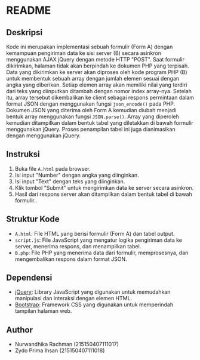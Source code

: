 # README

## Deskripsi

Kode ini merupakan implementasi sebuah formulir (Form A) dengan kemampuan pengiriman data ke sisi server (B) secara asinkron menggunakan AJAX jQuery dengan metode HTTP "POST". Saat formulir dikirimkan, halaman tidak akan berpindah ke dokumen PHP yang terpisah. Data yang dikirimkan ke server akan diproses oleh kode program PHP (B) untuk membentuk sebuah array dengan jumlah elemen sesuai dengan angka yang diberikan. Setiap elemen array akan memiliki nilai yang terdiri dari teks yang diinputkan ditambah dengan nomor index array-nya. Setelah itu, array tersebut dikembalikan ke client sebagai respons permintaan dalam format JSON dengan menggunakan fungsi `json_encode()` pada PHP. Dokumen JSON yang diterima oleh Form A kemudian diubah menjadi bentuk array menggunakan fungsi `JSON.parse()`. Array yang diperoleh kemudian ditampilkan dalam bentuk tabel yang diletakkan di bawah formulir menggunakan jQuery. Proses penampilan tabel ini juga dianimasikan dengan menggunakan jQuery.

## Instruksi

1. Buka file `A.html` pada browser.
2. Isi input "Number" dengan angka yang diinginkan.
3. Isi input "Text" dengan teks yang diinginkan.
4. Klik tombol "Submit" untuk mengirimkan data ke server secara asinkron.
5. Hasil dari respons server akan ditampilkan dalam bentuk tabel di bawah formulir..

## Struktur Kode

- `A.html`: File HTML yang berisi formulir (Form A) dan tabel output.
- `script.js`: File JavaScript yang mengatur logika pengiriman data ke server, menerima respons, dan menampilkan tabel.
- `B.php`: File PHP yang menerima data dari formulir, memprosesnya, dan mengembalikan respons dalam format JSON.

## Dependensi

- [jQuery](https://jquery.com/): Library JavaScript yang digunakan untuk memudahkan manipulasi dan interaksi dengan elemen HTML.
- [Bootstrap](https://getbootstrap.com/): Framework CSS yang digunakan untuk memperindah tampilan halaman web.

## Author

- Nurwandhika Rachman (215150407111017)
- Zydo Prima Ihsan (215150407111018)
